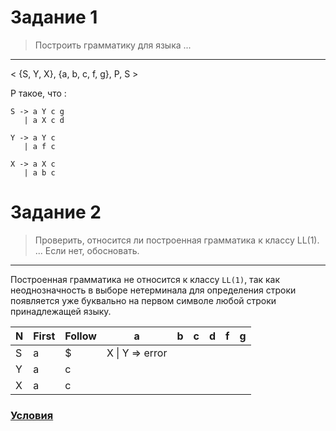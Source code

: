 # Задание 1

> Построить грамматику для языка ...

---

< {S, Y, X}, {a, b, c, f, g}, P, S > 

P такое, что :

```
S -> a Y c g 
   | a X c d

Y -> a Y c
   | a f c

X -> a X c
   | a b c
```


# Задание 2

> Проверить, относится ли построенная грамматика к классу LL(1). ... Если нет, обосновать.

---

Построенная грамматика не относится к классу `LL(1)`, так как неоднозначность в выборе нетерминала для
определения строки появляется уже буквально на первом символе любой строки принадлежащей языку.

| N | First | Follow | a               | b | c | d | f | g |
|---|-------|--------|-----------------|---|---|---|---|---|
| S | a     | $      | X \| Y => error |   |   |   |   |   |
| Y | a     | c      |                 |   |   |   |   |   |
| X | a     | c      |                 |   |   |   |   |   |


### [Условия](https://drive.google.com/drive/folders/1e0OnMhqnesibLAI9bQ9nkLM4o8eP645I?usp=sharing)
